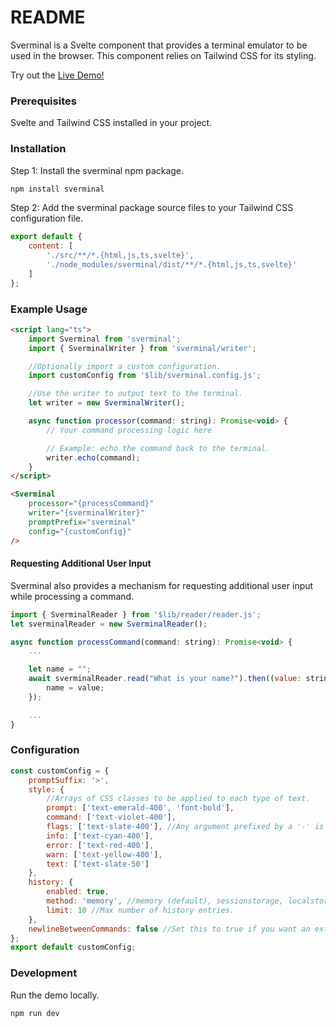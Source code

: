 # README

Sverminal is a Svelte component that provides a terminal emulator to be used in the browser. This component relies on Tailwind CSS for its styling.

Try out the [Live Demo!](https://sverminal.io)

### Prerequisites

Svelte and Tailwind CSS installed in your project.

### Installation

Step 1: Install the sverminal npm package.

```bash
npm install sverminal
```

Step 2: Add the sverminal package source files to your Tailwind CSS configuration file.

```javascript
export default {
	content: [
		'./src/**/*.{html,js,ts,svelte}',
		'./node_modules/sverminal/dist/**/*.{html,js,ts,svelte}'
	]
};
```

### Example Usage

```html
<script lang="ts">
	import Sverminal from 'sverminal';
	import { SverminalWriter } from 'sverminal/writer';

	//Optionally import a custom configuration.
	import customConfig from '$lib/sverminal.config.js';

	//Use the writer to output text to the terminal.
	let writer = new SverminalWriter();

	async function processor(command: string): Promise<void> {
		// Your command processing logic here

		// Example: echo the command back to the terminal.
		writer.echo(command);
	}
</script>
```

```html
<Sverminal
	processor="{processCommand}"
	writer="{sverminalWriter}"
	promptPrefix="sverminal"
	config="{customConfig}"
/>
```

#### Requesting Additional User Input

Sverminal also provides a mechanism for requesting additional user input while processing a command.

```javascript
import { SverminalReader } from '$lib/reader/reader.js';
let sverminalReader = new SverminalReader();

async function processCommand(command: string): Promise<void> {
    ...

    let name = "";
    await sverminalReader.read("What is your name?").then((value: string) => {
        name = value;
    });

    ...
}
```

### Configuration

```javascript
const customConfig = {
	promptSuffix: '>',
	style: {
		//Arrays of CSS classes to be applied to each type of text.
		prompt: ['text-emerald-400', 'font-bold'],
		command: ['text-violet-400'],
		flags: ['text-slate-400'], //Any argument prefixed by a '-' is considered a flag.
		info: ['text-cyan-400'],
		error: ['text-red-400'],
		warn: ['text-yellow-400'],
		text: ['text-slate-50']
	},
	history: {
		enabled: true,
		method: 'memory', //memory (default), sessionstorage, localstorage
		limit: 10 //Max number of history entries.
	},
	newlineBetweenCommands: false //Set this to true if you want an extra line between commands.
};
export default customConfig;
```

### Development
Run the demo locally.
```
npm run dev
```
